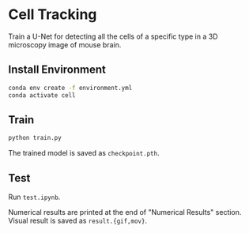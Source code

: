 # Cell Tracking
Train a U-Net for detecting all the cells of a specific type in a 3D microscopy image of mouse brain.

## Install Environment
```bash
conda env create -f environment.yml
conda activate cell
```

## Train
```bash
python train.py
```
The trained model is saved as `checkpoint.pth`.

## Test
Run `test.ipynb`. 

Numerical results are printed at the end of "Numerical Results" section. Visual result is saved as `result.{gif,mov}`.
